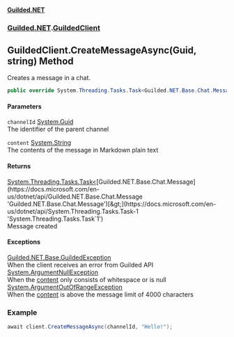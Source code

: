 
#### [Guilded.NET](index 'index')
### [Guilded.NET](index#Guilded_NET 'Guilded.NET').[GuildedClient](GuildedClient 'Guilded.NET.GuildedClient')
## GuildedClient.CreateMessageAsync(Guid, string) Method
Creates a message in a chat.  
```csharp
public override System.Threading.Tasks.Task<Guilded.NET.Base.Chat.Message> CreateMessageAsync(System.Guid channelId, string content);
```

#### Parameters
<a name='Guilded_NET_GuildedClient_CreateMessageAsync(System_Guid_string)_channelId'></a>
`channelId` [System.Guid](https://docs.microsoft.com/en-us/dotnet/api/System.Guid 'System.Guid')  
The identifier of the parent channel
  
<a name='Guilded_NET_GuildedClient_CreateMessageAsync(System_Guid_string)_content'></a>
`content` [System.String](https://docs.microsoft.com/en-us/dotnet/api/System.String 'System.String')  
The contents of the message in Markdown plain text
  

#### Returns
[System.Threading.Tasks.Task&lt;](https://docs.microsoft.com/en-us/dotnet/api/System.Threading.Tasks.Task-1 'System.Threading.Tasks.Task`1')[Guilded.NET.Base.Chat.Message](https://docs.microsoft.com/en-us/dotnet/api/Guilded.NET.Base.Chat.Message 'Guilded.NET.Base.Chat.Message')[&gt;](https://docs.microsoft.com/en-us/dotnet/api/System.Threading.Tasks.Task-1 'System.Threading.Tasks.Task`1')  
Message created

#### Exceptions
[Guilded.NET.Base.GuildedException](https://docs.microsoft.com/en-us/dotnet/api/Guilded.NET.Base.GuildedException 'Guilded.NET.Base.GuildedException')  
When the client receives an error from Guilded API
[System.ArgumentNullException](https://docs.microsoft.com/en-us/dotnet/api/System.ArgumentNullException 'System.ArgumentNullException')  
When the [content](GuildedClient_CreateMessageAsync(Guid_string)#Guilded_NET_GuildedClient_CreateMessageAsync(System_Guid_string)_content 'Guilded.NET.GuildedClient.CreateMessageAsync(System.Guid, string).content') only consists of whitespace or is null
[System.ArgumentOutOfRangeException](https://docs.microsoft.com/en-us/dotnet/api/System.ArgumentOutOfRangeException 'System.ArgumentOutOfRangeException')  
When the [content](GuildedClient_CreateMessageAsync(Guid_string)#Guilded_NET_GuildedClient_CreateMessageAsync(System_Guid_string)_content 'Guilded.NET.GuildedClient.CreateMessageAsync(System.Guid, string).content') is above the message limit of 4000 characters
### Example
```csharp
await client.CreateMessageAsync(channelId, "Hello!");  
```
